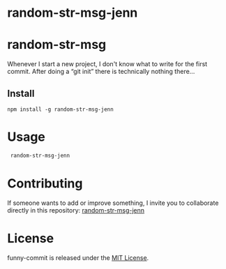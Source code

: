 # random-str-msg-jenn

# random-str-msg

Whenever I start a new project, I don't know what to write for the first commit. After doing a “git init” there is technically nothing there...

## Install

```npm
npm install -g random-str-msg-jenn
```

# Usage

```bash
 random-str-msg-jenn
```

# Contributing

If someone wants to add or improve something, I invite you to collaborate directly in this repository: [random-str-msg-jenn](https://github.com/gndx/random-str-msg)

# License

funny-commit is released under the [MIT License](https://opensource.org/licenses/MIT).
